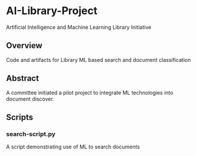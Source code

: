 # AI-Library-Project

Artificial Intelligence and Machine Learning Library Initiative

## Overview

Code and artifacts for Library ML based search and document classification

## Abstract

A committee initiated a pilot project to integrate ML technologies into document discover.

## Scripts

### search-script.py

A script demonstrating use of ML to search documents
